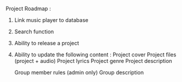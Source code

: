 Project Roadmap :
1. Link music player to database
2. Search function
3. Ability to release a project
4. Ability to update the following content :
    Project cover
    Project files (project + audio)
    Project lyrics
    Project genre
    Project description

    Group member rules (admin only)
    Group description